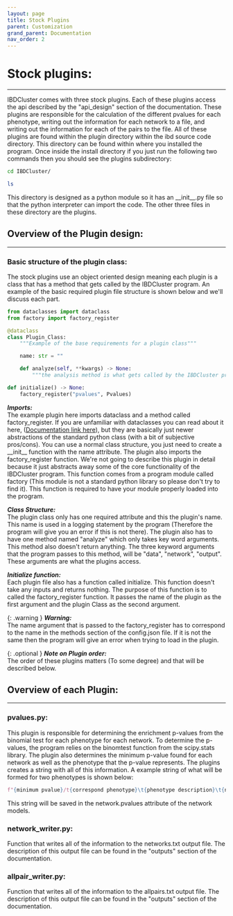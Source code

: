 ```yaml
---
layout: page 
title: Stock Plugins
parent: Customization
grand_parent: Documentation
nav_order: 2
---
```

# Stock plugins:
---
IBDCluster comes with three stock plugins. Each of these plugins access the api described by the "api_design" section of the documentation. These plugins are responsible for the calculation of the different pvalues for each phenotype, writing out the information for each network to a file, and writing out the information for each of the pairs to the file. All of these plugins are found within the plugin directory within the ibd source code directory. This directory can be found within where you installed the program. Once inside the install directory if you just run the following two commands then you should see the plugins subdirectory:

```bash
cd IBDCluster/
```

```bash
ls
```
This directory is designed as a python module so it has an \_\_init\_\_.py file so that the python interpreter can import the code. The other three files in these directory are the plugins.

## Overview of the Plugin design:
---

### Basic structure of the plugin class:

The stock plugins use an object oriented design meaning each plugin is a class that has a method that gets called by the IBDCluster program. An example of the basic required plugin file structure is shown below and we'll discuss each part.

```python
from dataclasses import dataclass
from factory import factory_register

@dataclass
class Plugin_Class:
    """Example of the base requirements for a plugin class"""

    name: str = ""

    def analyze(self, **kwargs) -> None:
        """the analysis method is what gets called by the IBDCluster program"""

def initialize() -> None:
    factory_register("pvalues", Pvalues)
```

***Imports:***<br>
The example plugin here imports dataclass and a method called factory_register. If you are unfamiliar with dataclasses you can read about it here, ([Documentation link here](https://docs.python.org/3/library/dataclasses.html)), but they are basically just newer abstractions of the standard python class (with a bit of subjective pros/cons). You can use a normal class structure, you just need to create a \_\_init\_\_ function with the name attribute. The plugin also imports the factory_register function. We're not going to describe this plugin in detail because it just abstracts away some of the core functionality of the IBDCluster program. This function comes from a program module called factory (This module is not a standard python library so please don't try to find it). This function is required to have your module properly loaded into the program. 

***Class Structure:***<br>
The plugin class only has one required attribute and this the plugin's name. This name is used in a logging statement by the program (Therefore the program will give you an error if this is not there). The plugin also has to have one method named "analyze" which only takes key word arguments. This method also doesn't return anything. The three keyword arguments that the program passes to this method, will be "data", "network", "output". These arguments are what the plugins access. 

***Initialize function:***<br>
Each plugin file also has a function called initialize. This function doesn't take any inputs and returns nothing. The purpose of this function is to called the factory_register function. It passes the name of the plugin as the first argument and the plugin Class as the second argument.

{: .warning }
***Warning:***<br>
The name argument that is passed to the factory_register has to correspond to the name in the methods section of the config.json file. If it is not the same then the program will give an error when trying to load in the plugin. 

{: .optional }
***Note on Plugin order:*** <br>
The order of these plugins matters (To some degree) and that will be described below.

## Overview of each Plugin:
---

### pvalues.py:
This plugin is responsible for determining the enrichment p-values from the binomial test for each phenotype for each network. To determine the p-values, the program relies on the binomtest function from the scipy.stats library. The plugin also determines the minimum p-value found for each network as well as the phenotype that the p-value represents. The plugins creates a string with all of this information. A example string of what will be formed for two phenotypes is shown below:

```python
f"{minimum pvalue}/t{correspond phenotype}\t{phenotype description}\t{number of people affected by phenotype A}\t{phenotype A p-value}\t{number of people affected by phenotype B}\t{phenotype B p-value}"
```

This string will be saved in the network.pvalues attribute of the network models.

### network_writer.py:
Function that writes all of the information to the networks.txt output file. The description of this output file can be found in the "outputs" section of the documentation. 

### allpair_writer.py:
Function that writes all of the information to the allpairs.txt output file. The description of this output file can be found in the "outputs" section of the documentation. 